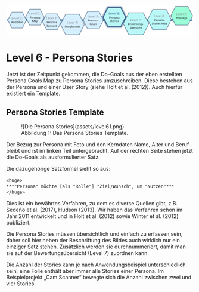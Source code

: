 ![Level6](assets/level6t.png)

# Level 6 - Persona Stories

Jetzt ist der Zeitpunkt gekommen, die Do-Goals aus der eben erstellten Persona Goals Map zu Persona Stories umzuschreiben. Diese bestehen aus der Persona und einer User Story (siehe Holt et al. (2012)). Auch hierfür existiert ein Template.

## Persona Stories Template

<figure markdown>
  ![Die Persona Stories](assets/level61.png)
  <figcaption>Abbildung 1: Das Persona Stories Template.</figcaption>
</figure>

Der Bezug zur Persona mit Foto und den Kerndaten Name, Alter und Beruf bleibt und ist im linken Teil untergebracht. Auf der rechten Seite stehen jetzt die Do-Goals als ausformulierter Satz.

Die dazugehörige Satzformel sieht so aus:

    <huge>
    ***"Persona" möchte [als "Rolle"] "Ziel/Wunsch", um "Nutzen"***
    </huge>

Dies ist ein bewährtes Verfahren, zu dem es diverse Quellen gibt, z.B. Sedeño et al. (2017), Hudson (2013). Wir haben das Verfahren schon im Jahr 2011 entwickelt und in Holt et al. (2012) sowie Winter et al. (2012) publiziert.

Die Persona Stories müssen übersichtlich und einfach zu erfassen sein, daher soll hier neben der Beschriftung des Bildes auch wirklich nur ein einziger Satz stehen. Zusätzlich werden sie durchnummeriert, damit man sie auf der Bewertungsübersicht (Level 7) zuordnen kann.

Die Anzahl der Stories kann je nach Anwendungsbeispiel unterschiedlich sein; eine Folie enthält aber immer alle Stories einer Persona. Im Beispielprojekt „Cam Scanner“ bewegte sich die Anzahl zwischen zwei und vier Stories.
